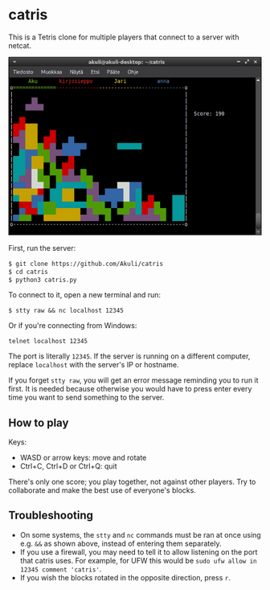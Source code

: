 # catris

This is a Tetris clone for multiple players that connect to a server with netcat.

![Screenshot](screenshot.png)

First, run the server:

```
$ git clone https://github.com/Akuli/catris
$ cd catris
$ python3 catris.py
```

To connect to it, open a new terminal and run:

```
$ stty raw && nc localhost 12345
```

Or if you're connecting from Windows:

```
telnet localhost 12345
```

The port is literally `12345`.
If the server is running on a different computer,
replace `localhost` with the server's IP or hostname.

If you forget `stty raw`, you will get an error message reminding you to run it first.
It is needed because otherwise you would have to press enter every time
you want to send something to the server.


## How to play

Keys:
- WASD or arrow keys: move and rotate
- Ctrl+C, Ctrl+D or Ctrl+Q: quit

There's only one score; you play together, not against other players.
Try to collaborate and make the best use of everyone's blocks.


## Troubleshooting

- On some systems, the `stty` and `nc` commands must be ran at once using e.g. `&&` as shown above,
    instead of entering them separately.
- If you use a firewall, you may need to tell it to allow listening on
    the port that catris uses.
    For example, for UFW this would be `sudo ufw allow in 12345 comment 'catris'`.
- If you wish the blocks rotated in the opposite direction, press `r`.
